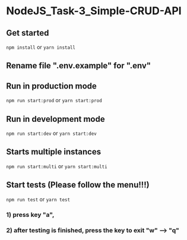 # NodeJS_Task-3_Simple-CRUD-API

## Get started

`npm install` or `yarn install`

## Rename file ".env.example" for ".env" 

## Run in production mode

`npm run start:prod` or `yarn start:prod`

## Run in development mode

`npm run start:dev` or `yarn start:dev`

## Starts multiple instances

`npm run start:multi` or `yarn start:multi`

## Start tests (Please follow the menu!!!)

`npm run test` or `yarn test`

### 1) press key "a", 
### 2) after testing is finished, press the key to exit "w" --> "q"

